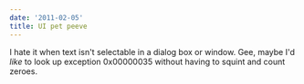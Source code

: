 ```yaml
---
date: '2011-02-05'
title: UI pet peeve
---
```


I hate it when text isn't selectable in a dialog box or window. Gee, maybe I'd _like_ to look up exception 0x00000035 without having to squint and count zeroes.
